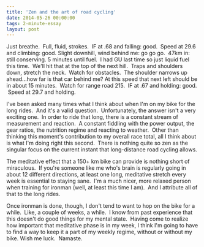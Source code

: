 ```yaml
---
title: 'Zen and the art of road cycling'
date: 2014-05-26 00:00:00 
tags: 2-minute-essay
layout: post
---
```

Just breathe. &nbsp;Full, fluid, strokes. &nbsp;IF at .68 and falling: good. &nbsp;Speed at 29.6 and climbing: good. Slight downhill, wind behind me: go go go. &nbsp;47km in: still conserving. 5 minutes until fuel. &nbsp;I had GU last time so just liquid fuel this time. &nbsp;We'll hit that at the top of the next hill. &nbsp;Traps and shoulders down, stretch the neck. &nbsp;Watch for obstacles. &nbsp;The shoulder narrows up ahead...how far is that car behind me? At this speed that next left should be in about 15 minutes. &nbsp;Watch for range road 215\. &nbsp;IF at .67 and holding: good. &nbsp;Speed at 29.7 and holding. 

<a name="more"></a>I've been asked many times what I think about when I'm on my bike for the long rides. &nbsp;And it's a valid question. &nbsp;Unfortunately, the answer isn't a very exciting one. &nbsp;In order to ride that long, there is a constant stream of measurement and reaction. &nbsp;A constant fiddling with the power output, the gear ratios, the nutrition regime and reacting to weather. &nbsp;Other than thinking this moment's contribution to my overall race total, all I think about is what I'm doing right this second. &nbsp;There is nothing quite so zen as the singular focus on the current instant that long-distance road cycling allows.

The meditative effect that a 150+ km bike can provide is nothing short of miraculous. &nbsp;If you're someone like me who's brain is regularly going in about 12 different directions, at least one long, meditative stretch every week is essential to staying sane. &nbsp;I'm a much nicer, more relaxed person when training for ironman (well, at least this time I am). &nbsp;And I attribute all of that to the long rides.

Once ironman is done, though, I don't tend to want to hop on the bike for a while. &nbsp;Like, a couple of weeks, a while. &nbsp;I know from past experience that this doesn't do good things for my mental state. &nbsp;Having come to realize how important that meditative phase is in my week, I think I'm going to have to find a way to keep it a part of my weekly regime, without or without my bike. Wish me luck. &nbsp;Namaste.

